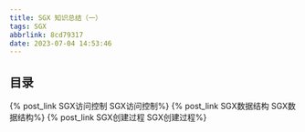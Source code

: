 ```yaml
---
title: SGX 知识总结（一）
tags: SGX
abbrlink: 8cd79317
date: 2023-07-04 14:53:46
---
```


## 目录

<!-- more -->

{% post_link SGX访问控制 SGX访问控制%}
{% post_link SGX数据结构 SGX数据结构%}
{% post_link SGX创建过程 SGX创建过程%}
